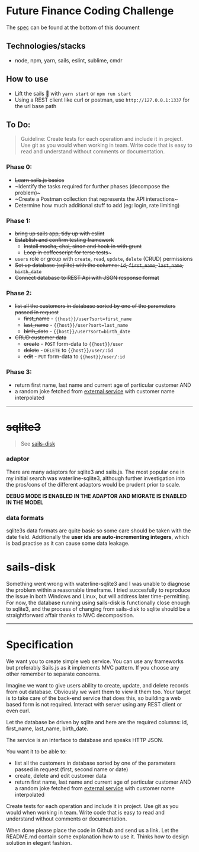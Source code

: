 # Future Finance Coding Challenge

The [spec](#specification) can be found at the bottom of this document

## Technologies/stacks

* node, npm, yarn, sails, eslint, sublime, cmdr

## How to use

* Lift the sails :dash: with `yarn start` or `npm run start`
* Using a REST client like curl or postman, use `http://127.0.0.1:1337` for the url base path


## To Do:

> Guideline: Create tests for each operation and include it in project. Use git as you would when working in team. Write code that is easy to read and understand without comments or documentation.

### Phase 0:

* ~~Learn sails.js basics~~
* ~Identify the tasks required for further phases (decompose the problem)~
* ~Create a Postman collection that represents the API interactions~
* Determine how much additional stuff to add (eg: login, rate limiting)

### Phase 1:

* ~~bring up sails app, tidy up with eslint~~
* ~~Establish and confirm testing framework~~
  * ~~Install mocha, chai, sinon and hook in with grunt~~
  * ~~Loop in coffeescript for terse tests~~~
* `users` role or group with `create`, `read`, `update`, `delete` (CRUD) permissions
* ~~Set up database (sqllite) with the columns: `id`, `first_name`, `last_name`, `birth_date`~~
* ~~Connect database to REST Api with JSON response format~~

### Phase 2:

* ~~list all the customers in database sorted by one of the parameters passed in request~~
  * ~~first_name~~ - `{{host}}/user?sort=first_name`
  * ~~last_name~~ - `{{host}}/user?sort=last_name`
  * ~~birth_date~~ - `{{host}}/user?sort=birth_date`
* ~~CRUD customer data~~
  * ~~create~~ - `POST` form-data to `{{host}}/user`
  * ~~delete~~ - `DELETE` to `{{host}}/user/:id`
  * ~~edit~~ - `PUT` form-data to `{{host}}/user/:id`

### Phase 3:

* return first name, last name and current age of particular customer AND 
* a random joke fetched from [external service](http://www.icndb.com/api/) with customer name interpolated

---

# ~~sqlite3~~
> See [sails-disk](#sails-disk)

### adaptor

There are many adaptors for sqlite3 and sails.js. The most popular one in my initial search was waterline-sqlite3, although further investigation into the pros/cons of the different adaptors would be prudent prior to scale.

**DEBUG MODE IS ENABLED IN THE ADAPTOR AND MIGRATE IS ENABLED IN THE MODEL**

### data formats

sqlite3s data formats are quite basic so some care should be taken with the date field. Additionally the **user ids are auto-incrementing integers**, which is bad practise as it can cause some data leakage.

# sails-disk

Something went wrong with waterline-sqlite3 and I was unable to diagnose the problem within a reasonable timeframe. I tried succesfully to reproduce the issue in both Windows and Linux, but will address later time-permitting. For now, the database running using sails-disk is functionally close enough to sqlite3, and the process of changing from sails-disk to sqlite should be a straightforward affair thanks to MVC decomposition.

---

# Specification

We want you to create simple web service. You can use any frameworks but preferably Sails.js as it implements MVC pattern. If you choose any other remember to separate concerns.

Imagine we want to give users ability to create, update, and delete records from out database. Obviously we want them to view it them too. Your target is to take care of the back-end service that does this, so building a web based form is not required. Interact with server using any REST client or even curl.

Let the database be driven by sqlite and here are the required columns: id, first_name, last_name, birth_date. 

The service is an interface to database and speaks HTTP JSON.

You want it to be able to:

* list all the customers in database sorted by one of the parameters passed in request (first, second name or date)
* create, delete and edit customer data
* return first name, last name and current age of particular customer AND a random joke fetched from [external service](http://www.icndb.com/api/) with customer name interpolated

Create tests for each operation and include it in project. Use git as you would when working in team. Write code that is easy to read and understand without comments or documentation.

When done please place the code in Github and send us a link. Let the README.md contain some explanation how to use it. Thinks how to design solution in elegant fashion.